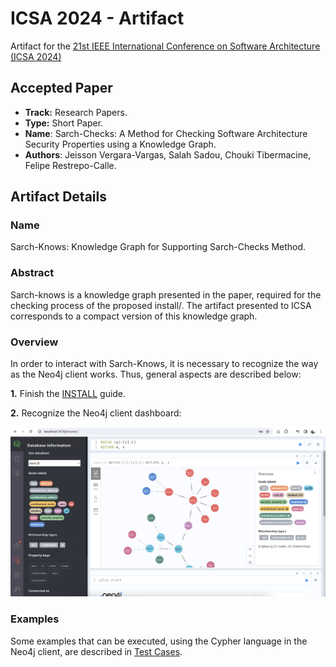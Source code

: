 # ICSA 2024 - Artifact

Artifact for the [21st IEEE International Conference on Software Architecture (ICSA 2024)](https://conf.researchr.org/home/icsa-2024)

## Accepted Paper

- **Track:** Research Papers.
- **Type:** Short Paper.
- **Name**: Sarch-Checks: A Method for Checking Software Architecture Security Properties using a Knowledge Graph.
- **Authors**: Jeisson Vergara-Vargas, Salah Sadou, Chouki Tibermacine, Felipe Restrepo-Calle.

## Artifact Details

### Name

Sarch-Knows: Knowledge Graph for Supporting Sarch-Checks Method.

### Abstract

Sarch-knows is a knowledge graph presented in the paper, required for the checking process of the proposed install/. The artifact presented to ICSA corresponds to a compact version of this knowledge graph.

### Overview

In order to interact with Sarch-Knows, it is necessary to recognize the way as the Neo4j client works. Thus, general aspects are described below:

**1.** Finish the [INSTALL](INSTALL.md) guide.

**2.** Recognize the Neo4j client dashboard:

![alt text](./figures/readme/fig1.png)

### Examples

Some examples that can be executed, using the Cypher language in the Neo4j client, are described in [Test Cases](TEST_CASES.md).
